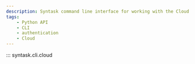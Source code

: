 ```yaml
---
description: Syntask command line interface for working with the Cloud backend.
tags:
    - Python API
    - CLI
    - authentication
    - Cloud
---
```


::: syntask.cli.cloud
